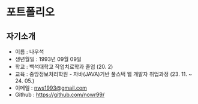 # 포트폴리오

## 자기소개

* 이름 : 나우석
* 생년월일 : 1993년 09월 09일
* 학교 : 백석대학교 작업치료학과 졸업 (20. 2)
* 교육 : 중앙정보처리학원 - 자바(JAVA)기반 풀스택 웹 개발자 취업과정 (23. 11. ~ 24. 05.)
* 이메일 : nws1993@gmail.com
* Github : https://github.com/nowr99/

